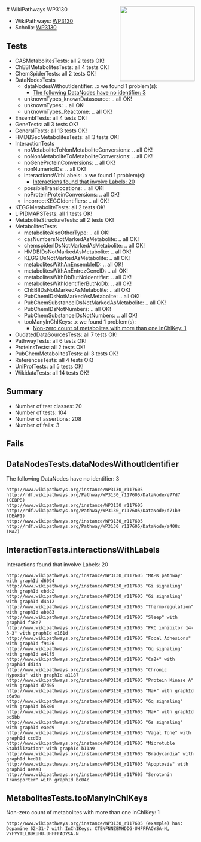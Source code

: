 <img style="float: right; width: 200px" src="https://upload.wikimedia.org/wikipedia/commons/thumb/8/83/Wplogo_with_text_500.png/640px-Wplogo_with_text_500.png" />
# WikiPathways WP3130

* WikiPathways: [WP3130](https://new.wikipathways.org/pathways/WP3130)
* Scholia: [WP3130](https://scholia.toolforge.org/wikipathways/WP3130)
## Tests
* CASMetabolitesTests: all 2 tests OK!
* ChEBIMetabolitesTests: all 4 tests OK!
* ChemSpiderTests: all 2 tests OK!
* DataNodesTests
    * dataNodesWithoutIdentifier: .x we found 1 problem(s):
        * [The following DataNodes have no identifier: 3](#d2d32fa2)
    * unknownTypes_knownDatasource: .. all OK!
    * unknownTypes: .. all OK!
    * unknownTypes_Reactome: .. all OK!
* EnsemblTests: all 4 tests OK!
* GeneTests: all 3 tests OK!
* GeneralTests: all 13 tests OK!
* HMDBSecMetabolitesTests: all 3 tests OK!
* InteractionTests
    * noMetaboliteToNonMetaboliteConversions: .. all OK!
    * noNonMetaboliteToMetaboliteConversions: .. all OK!
    * noGeneProteinConversions: .. all OK!
    * nonNumericIDs: .. all OK!
    * interactionsWithLabels: .x we found 1 problem(s):
        * [Interactions found that involve Labels: 20](#fe97a8d7)
    * possibleTranslocations: .. all OK!
    * noProteinProteinConversions: .. all OK!
    * incorrectKEGGIdentifiers: .. all OK!
* KEGGMetaboliteTests: all 2 tests OK!
* LIPIDMAPSTests: all 1 tests OK!
* MetaboliteStructureTests: all 2 tests OK!
* MetabolitesTests
    * metaboliteAlsoOtherType: .. all OK!
    * casNumbersNotMarkedAsMetabolite: .. all OK!
    * chemspiderIDsNotMarkedAsMetabolite: .. all OK!
    * HMDBIDsNotMarkedAsMetabolite: .. all OK!
    * KEGGIDsNotMarkedAsMetabolite: .. all OK!
    * metabolitesWithAnEnsembleID: .. all OK!
    * metabolitesWithAnEntrezGeneID: .. all OK!
    * metabolitesWithDbButNoIdentifier: .. all OK!
    * metabolitesWithIdentifierButNoDb: .. all OK!
    * ChEBIIDsNotMarkedAsMetabolite: .. all OK!
    * PubChemIDsNotMarkedAsMetabolite: .. all OK!
    * PubChemSubstanceIDsNotMarkedAsMetabolite: .. all OK!
    * PubChemIDsNotNumbers: .. all OK!
    * PubChemSubstanceIDsNotNumbers: .. all OK!
    * tooManyInChIKeys: .x we found 1 problem(s):
        * [Non-zero count of metabolites with more than one InChIKey: 1](#a4e4037e)
* OudatedDataSourcesTests: all 7 tests OK!
* PathwayTests: all 6 tests OK!
* ProteinsTests: all 2 tests OK!
* PubChemMetabolitesTests: all 3 tests OK!
* ReferencesTests: all 4 tests OK!
* UniProtTests: all 5 tests OK!
* WikidataTests: all 14 tests OK!


## Summary

* Number of test classes: 20
* Number of tests: 104
* Number of assertions: 208
* Number of fails: 3

## Fails

<a name="d2d32fa2" />

## DataNodesTests.dataNodesWithoutIdentifier

The following DataNodes have no identifier: 3
```
http://www.wikipathways.org/instance/WP3130_r117605 http://rdf.wikipathways.org/Pathway/WP3130_r117605/DataNode/e77d7 (CEBPB)
http://www.wikipathways.org/instance/WP3130_r117605 http://rdf.wikipathways.org/Pathway/WP3130_r117605/DataNode/d71b9 (DEAF1)
http://www.wikipathways.org/instance/WP3130_r117605 http://rdf.wikipathways.org/Pathway/WP3130_r117605/DataNode/a408c (MAZ)
```

<a name="fe97a8d7" />

## InteractionTests.interactionsWithLabels

Interactions found that involve Labels: 20
```
http://www.wikipathways.org/instance/WP3130_r117605 "MAPK pathway" with graphId d6094
http://www.wikipathways.org/instance/WP3130_r117605 "Gi signaling" with graphId ebdc2
http://www.wikipathways.org/instance/WP3130_r117605 "Gi signaling" with graphId d4a12
http://www.wikipathways.org/instance/WP3130_r117605 "Thermoregulation" with graphId abb83
http://www.wikipathways.org/instance/WP3130_r117605 "Sleep" with graphId fa8e7
http://www.wikipathways.org/instance/WP3130_r117605 "PKC inhibitor 14-3-3" with graphId e161d
http://www.wikipathways.org/instance/WP3130_r117605 "Focal Adhesions" with graphId f9426
http://www.wikipathways.org/instance/WP3130_r117605 "Gq signaling" with graphId a41f5
http://www.wikipathways.org/instance/WP3130_r117605 "Ca2+" with graphId dd1da
http://www.wikipathways.org/instance/WP3130_r117605 "Chronic
Hypoxia" with graphId a1187
http://www.wikipathways.org/instance/WP3130_r117605 "Protein Kinase A" with graphId d7d05
http://www.wikipathways.org/instance/WP3130_r117605 "Na+" with graphId c6a9a
http://www.wikipathways.org/instance/WP3130_r117605 "Gq signaling" with graphId b5800
http://www.wikipathways.org/instance/WP3130_r117605 "Na+" with graphId bd5bb
http://www.wikipathways.org/instance/WP3130_r117605 "Gs signaling" with graphId eaed9
http://www.wikipathways.org/instance/WP3130_r117605 "Vagal Tone" with graphId ccd0b
http://www.wikipathways.org/instance/WP3130_r117605 "Microtuble
Stabilization" with graphId b11a9
http://www.wikipathways.org/instance/WP3130_r117605 "Bradycardia" with graphId bed11
http://www.wikipathways.org/instance/WP3130_r117605 "Apoptosis" with graphId aeaa8
http://www.wikipathways.org/instance/WP3130_r117605 "Serotonin
Transporter" with graphId bc04c
```

<a name="a4e4037e" />

## MetabolitesTests.tooManyInChIKeys

Non-zero count of metabolites with more than one InChIKey: 1
```
http://www.wikipathways.org/instance/WP3130_r117605 (example) has: Dopamine 62-31-7 with InChIKeys: CTENFNNZBMHDDG-UHFFFAOYSA-N, VYFYYTLLBUKUHU-UHFFFAOYSA-N
```

